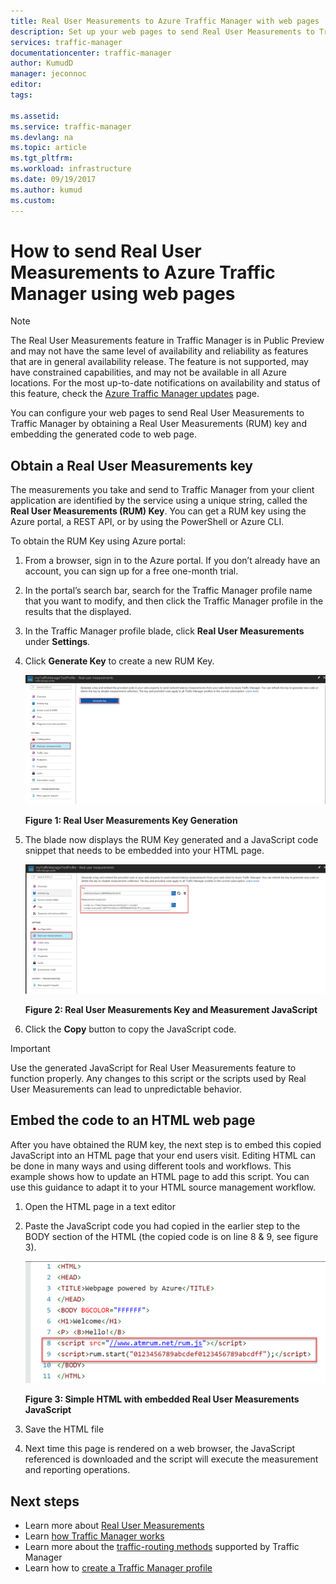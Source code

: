 ```yaml
---
title: Real User Measurements to Azure Traffic Manager with web pages | Microsoft Docs
description: Set up your web pages to send Real User Measurements to Traffic Manager
services: traffic-manager
documentationcenter: traffic-manager
author: KumudD
manager: jeconnoc
editor: 
tags: 

ms.assetid: 
ms.service: traffic-manager
ms.devlang: na
ms.topic: article
ms.tgt_pltfrm: 
ms.workload: infrastructure
ms.date: 09/19/2017
ms.author: kumud
ms.custom: 
---
```


# How to send Real User Measurements to Azure Traffic Manager using web pages

>[!NOTE]
>The Real User Measurements feature in Traffic Manager is in Public Preview and may not have the same level of availability and reliability as features that are in general availability release. The feature is not supported, may have constrained capabilities, and may not be available in all Azure locations. For the most up-to-date notifications on availability and status of this feature, check the [Azure Traffic Manager updates](https://azure.microsoft.com/updates/?product=traffic-manager) page.

You can configure your web pages to send Real User Measurements to Traffic Manager by obtaining a Real User Measurements (RUM) key and embedding the generated code to web page.

## Obtain a Real User Measurements key

The measurements you take and send to Traffic Manager from your client application are identified by the service using a unique string, called the **Real User Measurements (RUM) Key**. You can get a RUM key using the Azure portal, a REST API, or by using the PowerShell or Azure CLI.

To obtain the RUM Key using Azure portal:
1. From a browser, sign in to the Azure portal. If you don’t already have an account, you can sign up for a free one-month trial.
2. In the portal’s search bar, search for the Traffic Manager profile name that you want to modify, and then click the Traffic Manager profile in the results that the displayed.
3. In the Traffic Manager profile blade, click **Real User Measurements** under **Settings**.
4. Click **Generate Key** to create a new RUM Key.
 
   ![Generate Real User Measurements key](./media/traffic-manager-create-rum-visual-studio/generate-rum-key.png)

   **Figure 1: Real User Measurements Key Generation**

5. The blade now displays the RUM Key generated and a JavaScript code snippet that needs to be embedded into your HTML page.
 
    ![Javascript code for Real User Measurements key](./media/traffic-manager-create-rum-web-pages/rum-javascript-code.png)

    **Figure 2: Real User Measurements Key and Measurement JavaScript**
 
6. Click the **Copy** button to copy the JavaScript code. 

>[!IMPORTANT]
> Use the generated JavaScript for Real User Measurements feature to function properly. Any changes to this script or the scripts used by Real User Measurements can lead to unpredictable behavior.

## Embed the code to an HTML web page

After you have obtained the RUM key, the next step is to embed this copied JavaScript into an HTML page that your end users visit. Editing HTML can be done in many ways and using different tools and workflows. This example shows how to update an HTML page to add this script. You can use this guidance to adapt it to your HTML source management workflow.

1.  Open the HTML page in a text editor
2.  Paste the JavaScript code you had copied in the earlier step to the BODY section of the HTML (the copied code is on line 8 & 9, see figure 3).
 
    ![Embed Javascript code into web page for Real User Measurements](./media/traffic-manager-create-rum-web-pages/real-user-measurement-embed-script.png)  

    **Figure 3: Simple HTML with embedded Real User Measurements JavaScript**

3.  Save the HTML file
4. Next time this page is rendered on a web browser, the JavaScript referenced is downloaded and the script will execute the measurement and reporting operations.


## Next steps
- Learn more about [Real User Measurements](traffic-manager-rum-overview.md)
- Learn [how Traffic Manager works](traffic-manager-overview.md)
- Learn more about the [traffic-routing methods](traffic-manager-routing-methods.md) supported by Traffic Manager
- Learn how to [create a Traffic Manager profile](traffic-manager-create-profile.md)

